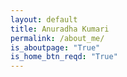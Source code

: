 ```yaml
---
layout: default
title: Anuradha Kumari
permalink: /about_me/
is_aboutpage: "True"
is_home_btn_reqd: "True"
---
```

